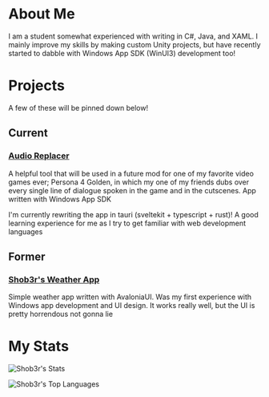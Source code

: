 # About Me
I am a student somewhat experienced with writing in C#, Java, and XAML. I mainly improve my skills by making custom Unity projects, but have recently started to dabble with Windows App SDK (WinUI3) development too!

# Projects
A few of these will be pinned down below!
## Current
### [Audio Replacer](https://github.com/lemons-studios/audio-replacer)
A helpful tool that will be used in a future mod for one of my favorite video games ever; Persona 4 Golden, in which my one of my friends dubs over every single line of dialogue spoken in the game and in the cutscenes. App written with Windows App SDK

I'm currently rewriting the app in tauri (sveltekit + typescript + rust)! A good learning experience for me as I try to get familiar with web development languages

## Former
### [Shob3r's Weather App](https://github.com/Shob3r/Shob3rsWeatherApp)
Simple weather app written with AvaloniaUI. Was my first experience with Windows app development and UI design. It works really well, but the UI is pretty horrendous not gonna lie

# My Stats
![Shob3r's Stats](https://github-readme-stats.vercel.app/api?username=Shob3r&theme=tokyonight&show_icons=true&hide_border=false&count_private=true)

![Shob3r's Top Languages](https://github-readme-stats.vercel.app/api/top-langs/?username=Shob3r&theme=tokyonight&show_icons=true&hide_border=false&layout=compact)

